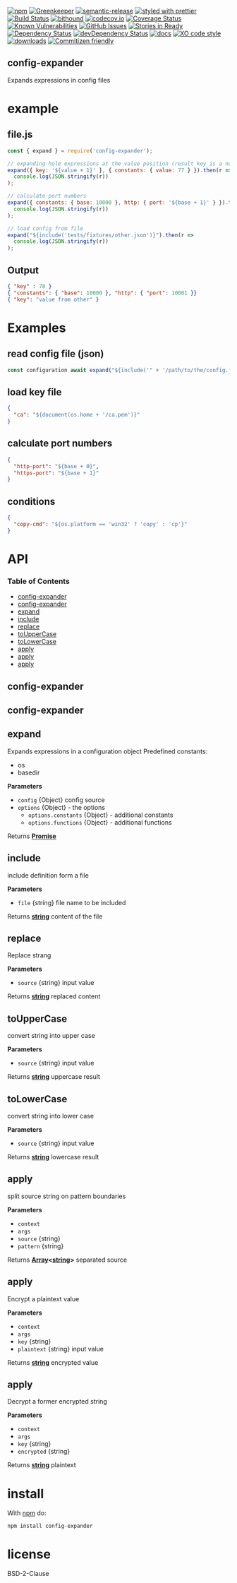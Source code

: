 [![npm](https://img.shields.io/npm/v/config-expander.svg)](https://www.npmjs.com/package/config-expander)
[![Greenkeeper](https://badges.greenkeeper.io/arlac77/config-expander.svg)](https://greenkeeper.io/)
[![semantic-release](https://img.shields.io/badge/%20%20%F0%9F%93%A6%F0%9F%9A%80-semantic--release-e10079.svg)](https://github.com/arlac77/config-expander)
[![styled with prettier](https://img.shields.io/badge/styled_with-prettier-ff69b4.svg)](https://github.com/prettier/prettier)
[![Build Status](https://secure.travis-ci.org/arlac77/config-expander.png)](http://travis-ci.org/arlac77/config-expander)
[![bithound](https://www.bithound.io/github/arlac77/config-expander/badges/score.svg)](https://www.bithound.io/github/arlac77/config-expander)
[![codecov.io](http://codecov.io/github/arlac77/config-expander/coverage.svg?branch=master)](http://codecov.io/github/arlac77/config-expander?branch=master)
[![Coverage Status](https://coveralls.io/repos/arlac77/config-expander/badge.svg)](https://coveralls.io/r/arlac77/config-expander)
[![Known Vulnerabilities](https://snyk.io/test/github/arlac77/config-expander/badge.svg)](https://snyk.io/test/github/arlac77/config-expander)
[![GitHub Issues](https://img.shields.io/github/issues/arlac77/config-expander.svg?style=flat-square)](https://github.com/arlac77/config-expander/issues)
[![Stories in Ready](https://badge.waffle.io/arlac77/config-expander.svg?label=ready&title=Ready)](http://waffle.io/arlac77/config-expander)
[![Dependency Status](https://david-dm.org/arlac77/config-expander.svg)](https://david-dm.org/arlac77/config-expander)
[![devDependency Status](https://david-dm.org/arlac77/config-expander/dev-status.svg)](https://david-dm.org/arlac77/config-expander#info=devDependencies)
[![docs](http://inch-ci.org/github/arlac77/config-expander.svg?branch=master)](http://inch-ci.org/github/arlac77/config-expander)
[![XO code style](https://img.shields.io/badge/code_style-XO-5ed9c7.svg)](https://github.com/sindresorhus/xo)
[![downloads](http://img.shields.io/npm/dm/config-expander.svg?style=flat-square)](https://npmjs.org/package/config-expander)
[![Commitizen friendly](https://img.shields.io/badge/commitizen-friendly-brightgreen.svg)](http://commitizen.github.io/cz-cli/)

## config-expander

Expands expressions in config files

# example

## file.js

```js
const { expand } = require('config-expander');

// expanding hole expressions at the value position (result key is a number)
expand({ key: '${value + 1}' }, { constants: { value: 77 } }).then(r =>
  console.log(JSON.stringify(r))
);

// calculate port numbers
expand({ constants: { base: 10000 }, http: { port: '${base + 1}' } }).then(r =>
  console.log(JSON.stringify(r))
);

// load config from file
expand("${include('tests/fixtures/other.json')}").then(r =>
  console.log(JSON.stringify(r))
);
```

## Output

```json
{ "key" : 78 }
{ "constants": { "base": 10000 }, "http": { "port": 10001 }}
{ "key": "value from other" }
```

# Examples

## read config file (json)

<!-- skip-example -->

```js
const configuration await expand("${include('" + '/path/to/the/config.json' + "')}")
```

## load key file

```json
{
  "ca": "${document(os.home + '/ca.pem')}"
}
```

## calculate port numbers

```json
{
  "http-port": "${base + 0}",
  "https-port": "${base + 1}"
}
```

## conditions

```json
{
  "copy-cmd": "${os.platform == 'win32' ? 'copy' : 'cp'}"
}
```

# API

<!-- Generated by documentation.js. Update this documentation by updating the source code. -->

### Table of Contents

-   [config-expander](#config-expander)
-   [config-expander](#config-expander-1)
-   [expand](#expand)
-   [include](#include)
-   [replace](#replace)
-   [toUpperCase](#touppercase)
-   [toLowerCase](#tolowercase)
-   [apply](#apply)
-   [apply](#apply-1)
-   [apply](#apply-2)

## config-expander

## config-expander

## expand

Expands expressions in a configuration object
Predefined constants:

-   os
-   basedir

**Parameters**

-   `config`  {Object} config source
-   `options`  {Object} - the options
    -   `options.constants`  {Object} - additional constants
    -   `options.functions`  {Object} - additional functions

Returns **[Promise](https://developer.mozilla.org/docs/Web/JavaScript/Reference/Global_Objects/Promise)** 

## include

include definition form a file

**Parameters**

-   `file`  {string} file name to be included

Returns **[string](https://developer.mozilla.org/docs/Web/JavaScript/Reference/Global_Objects/String)** content of the file

## replace

Replace strang

**Parameters**

-   `source`  {string} input value

Returns **[string](https://developer.mozilla.org/docs/Web/JavaScript/Reference/Global_Objects/String)** replaced content

## toUpperCase

convert string into upper case

**Parameters**

-   `source`  {string} input value

Returns **[string](https://developer.mozilla.org/docs/Web/JavaScript/Reference/Global_Objects/String)** uppercase result

## toLowerCase

convert string into lower case

**Parameters**

-   `source`  {string} input value

Returns **[string](https://developer.mozilla.org/docs/Web/JavaScript/Reference/Global_Objects/String)** lowercase result

## apply

split source string on pattern boundaries

**Parameters**

-   `context`  
-   `args`  
-   `source`  {string}
-   `pattern`  {string}

Returns **[Array](https://developer.mozilla.org/docs/Web/JavaScript/Reference/Global_Objects/Array)&lt;[string](https://developer.mozilla.org/docs/Web/JavaScript/Reference/Global_Objects/String)>** separated source

## apply

Encrypt a plaintext value

**Parameters**

-   `context`  
-   `args`  
-   `key`  {string}
-   `plaintext`  {string} input value

Returns **[string](https://developer.mozilla.org/docs/Web/JavaScript/Reference/Global_Objects/String)** encrypted value

## apply

Decrypt a former encrypted string

**Parameters**

-   `context`  
-   `args`  
-   `key`  {string}
-   `encrypted`  {string}

Returns **[string](https://developer.mozilla.org/docs/Web/JavaScript/Reference/Global_Objects/String)** plaintext

# install

With [npm](http://npmjs.org) do:

```shell
npm install config-expander
```

# license

BSD-2-Clause
